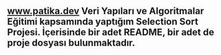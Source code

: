 ## www.patika.dev Veri Yapıları ve Algoritmalar Eğitimi kapsamında yaptığım Selection Sort Projesi. İçerisinde bir adet README, bir adet de proje dosyası bulunmaktadır.